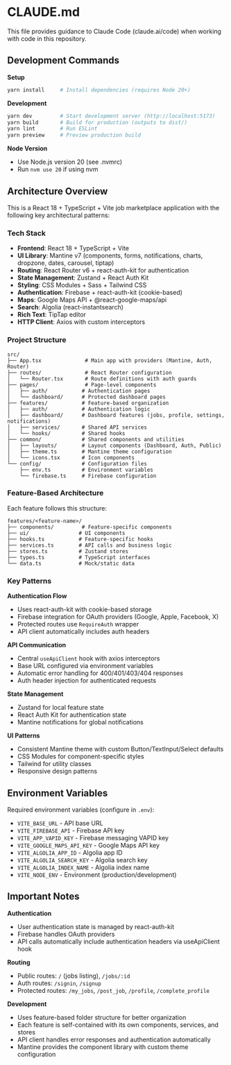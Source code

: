 # CLAUDE.md

This file provides guidance to Claude Code (claude.ai/code) when working with code in this repository.

## Development Commands

**Setup**
```bash
yarn install     # Install dependencies (requires Node 20+)
```

**Development**
```bash
yarn dev         # Start development server (http://localhost:5173)
yarn build       # Build for production (outputs to dist/)
yarn lint        # Run ESLint
yarn preview     # Preview production build
```

**Node Version**
- Use Node.js version 20 (see .nvmrc)
- Run `nvm use 20` if using nvm

## Architecture Overview

This is a React 18 + TypeScript + Vite job marketplace application with the following key architectural patterns:

### Tech Stack
- **Frontend**: React 18 + TypeScript + Vite
- **UI Library**: Mantine v7 (components, forms, notifications, charts, dropzone, dates, carousel, tiptap)
- **Routing**: React Router v6 + react-auth-kit for authentication
- **State Management**: Zustand + React Auth Kit
- **Styling**: CSS Modules + Sass + Tailwind CSS
- **Authentication**: Firebase + react-auth-kit (cookie-based)
- **Maps**: Google Maps API + @react-google-maps/api
- **Search**: Algolia (react-instantsearch)
- **Rich Text**: TipTap editor
- **HTTP Client**: Axios with custom interceptors

### Project Structure
```
src/
├── App.tsx              # Main app with providers (Mantine, Auth, Router)
├── routes/              # React Router configuration
│   └── Router.tsx       # Route definitions with auth guards
├── pages/               # Page-level components
│   ├── auth/           # Authentication pages
│   └── dashboard/      # Protected dashboard pages
├── features/           # Feature-based organization
│   ├── auth/           # Authentication logic
│   ├── dashboard/      # Dashboard features (jobs, profile, settings, notifications)
│   ├── services/       # Shared API services
│   └── hooks/          # Shared hooks
├── common/             # Shared components and utilities
│   ├── layouts/        # Layout components (Dashboard, Auth, Public)
│   ├── theme.ts        # Mantine theme configuration
│   └── icons.tsx       # Icon components
└── config/             # Configuration files
    ├── env.ts          # Environment variables
    └── firebase.ts     # Firebase configuration
```

### Feature-Based Architecture
Each feature follows this structure:
```
features/<feature-name>/
├── components/         # Feature-specific components
├── ui/                # UI components
├── hooks.ts           # Feature-specific hooks
├── services.ts        # API calls and business logic
├── stores.ts          # Zustand stores
├── types.ts           # TypeScript interfaces
└── data.ts            # Mock/static data
```

### Key Patterns

**Authentication Flow**
- Uses react-auth-kit with cookie-based storage
- Firebase integration for OAuth providers (Google, Apple, Facebook, X)
- Protected routes use `RequireAuth` wrapper
- API client automatically includes auth headers

**API Communication**
- Central `useApiClient` hook with axios interceptors
- Base URL configured via environment variables
- Automatic error handling for 400/401/403/404 responses
- Auth header injection for authenticated requests

**State Management**
- Zustand for local feature state
- React Auth Kit for authentication state
- Mantine notifications for global notifications

**UI Patterns**
- Consistent Mantine theme with custom Button/TextInput/Select defaults
- CSS Modules for component-specific styles
- Tailwind for utility classes
- Responsive design patterns

## Environment Variables
Required environment variables (configure in `.env`):
- `VITE_BASE_URL` - API base URL
- `VITE_FIREBASE_API` - Firebase API key
- `VITE_APP_VAPID_KEY` - Firebase messaging VAPID key
- `VITE_GOOGLE_MAPS_API_KEY` - Google Maps API key
- `VITE_ALGOLIA_APP_ID` - Algolia app ID
- `VITE_ALGOLIA_SEARCH_KEY` - Algolia search key
- `VITE_ALGOLIA_INDEX_NAME` - Algolia index name
- `VITE_NODE_ENV` - Environment (production/development)

## Important Notes

**Authentication**
- User authentication state is managed by react-auth-kit
- Firebase handles OAuth providers
- API calls automatically include authentication headers via useApiClient hook

**Routing**
- Public routes: `/` (jobs listing), `/jobs/:id`
- Auth routes: `/signin`, `/signup`
- Protected routes: `/my_jobs`, `/post_job`, `/profile`, `/complete_profile`

**Development**
- Uses feature-based folder structure for better organization
- Each feature is self-contained with its own components, services, and stores
- API client handles error responses and authentication automatically
- Mantine provides the component library with custom theme configuration